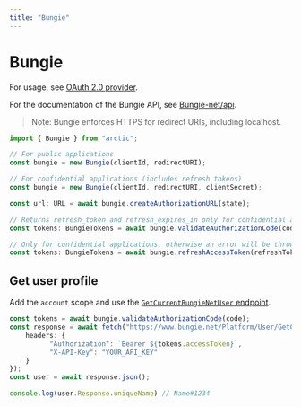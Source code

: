 ```yaml
---
title: "Bungie"
---
```


# Bungie

For usage, see [OAuth 2.0 provider](/guides/oauth2).

For the documentation of the Bungie API, see [Bungie-net/api](https://github.com/Bungie-net/api/wiki/OAuth-Documentation).

> Note: Bungie enforces HTTPS for redirect URIs, including localhost.
```ts
import { Bungie } from "arctic";

// For public applications
const bungie = new Bungie(clientId, redirectURI);

// For confidential applications (includes refresh tokens)
const bungie = new Bungie(clientId, redirectURI, clientSecret);
```

```ts
const url: URL = await bungie.createAuthorizationURL(state);

// Returns refresh_token and refresh_expires_in only for confidential applications.
const tokens: BungieTokens = await bungie.validateAuthorizationCode(code);
```

```ts
// Only for confidential applications, otherwise an error will be thrown.
const tokens: BungieTokens = await bungie.refreshAccessToken(refreshToken);
```


## Get user profile

Add the `account` scope and use the [`GetCurrentBungieNetUser` endpoint](https://destinydevs.github.io/BungieNetPlatform/docs/services/User/User-GetCurrentBungieNetUser).

```ts
const tokens = await bungie.validateAuthorizationCode(code);
const response = await fetch("https://www.bungie.net/Platform/User/GetCurrentBungieNetUser", {
	headers: {
          "Authorization": `Bearer ${tokens.accessToken}`,
          "X-API-Key": "YOUR_API_KEY"
	}
});
const user = await response.json();

console.log(user.Response.uniqueName) // Name#1234
```
